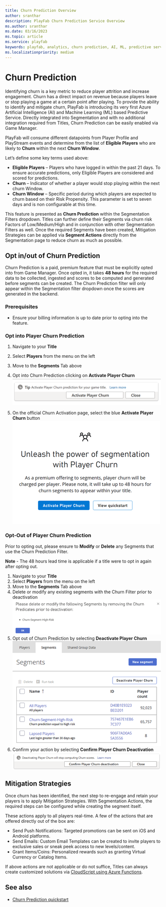 ```yaml
---
title: Churn Prediction Overview
author: sranthar
description: PlayFab Churn Prediction Service Overview
ms.author: sranthar
ms.date: 03/16/2023
ms.topic: article
ms.service: playfab
keywords: playfab, analytics, churn prediction, AI, ML, predictive service 
ms.localizationpriority: medium
---
```


# Churn Prediction

Identifying churn is a key metric to reduce player attrition and increase engagement. Churn has a direct impact on revenue because players leave or stop playing a game at a certain point after playing. To provide the ability to identify and mitigate churn, PlayFab is introducing its very first Azure Artificial Intelligence (AI) and Machine Learning (ML) based Predictive Service. Directly integrated into Segmentation and with no additional integration required from Titles, Churn Prediction can be easily enabled via Game Manager.

PlayFab will consume different datapoints from Player Profile and PlayStream events and determine from the list of **Eligible Players** who are likely to **Churn** within the next **Churn Window**.

Let’s define some key terms used above:

- **Eligible Players** – Players who have logged in within the past 21 days. To ensure accurate predictions, only Eligible Players are considered and scored for predictions.
- **Churn** – Indicator of whether a player would stop playing within the next churn Window.
- **Churn Window** – Specific period during which players are expected to churn based on their Risk Propensity. This parameter is set to seven days and is non configurable at this time.

This feature is presented as **Churn Prediction** within the Segmentation Filters dropdown. Titles can further define their Segments via churn risk Factors of Low/Medium/High and in conjunction with other Segmentation Filters as well. Once the required Segments have been created, Mitigation Strategies can be applied via **Segment Actions** directly from the Segmentation page to reduce churn as much as possible.

## Opt in/out of Churn Prediction

Churn Prediction is a paid, premium feature that must be explicitly opted into from Game Manager. Once opted in, it takes **48 hours** for the required data to be collected, ingested and scores to be computed and generated before segments can be created. The Churn Prediction filter will only appear within the Segmentation filter dropdown once the scores are generated in the backend.

### Prerequisites

- Ensure your billing information is up to date prior to opting into the feature.

### Opt into Player Churn Prediction

1. Navigate to your **Title**
2. Select **Players** from the menu on the left
3. Move to the **Segments** Tab above
4. Opt into Churn Prediction clicking on **Activate Player Churn**
 ![Activate Player Churn](Media/ActivatePlayerChurnButton.png)

5. On the official Churn Activation page, select the blue **Activate Player Churn** button
 ![Official Player Churn Activation](Media/OfficialPlayerChurnActivationPage.png)

### Opt-Out of Player Churn Prediction

Prior to opting out, please ensure to **Modify** or **Delete** any Segments that use the Churn Prediction Filter.

**Note** - The 48 hours lead time is applicable if a title were to opt in again after opting out.

1. Navigate to your **Title**
2. Select **Players** from the menu on the left
3. Move to the **Segments** Tab above
4. Delete or modify any existing segments with the Churn Filter prior to deactivation
 ![Modify/Delete Segments prior to Deactivation](Media/Modify-DeleteSegments.png)
5. Opt out of Churn Prediction by selecting **Deactivate Player Churn**
![Deactivate Player Churn Button](Media/UpdatedDeactivateButton.png)
6. Confirm your action by selecting **Confirm Player Churn Deactivation**
![Confirm Player Churn Deactivation Button](Media/UpdatedConfirmDeactivationButton.png)

## Mitigation Strategies

Once churn has been identified, the next step to re-engage and retain your players is to apply Mitigation Strategies. With Segmentation Actions, the required steps can be configured while creating the segment itself.

These actions apply to all players real-time. A few of the actions that are offered directly out of the box are:

- Send Push Notifications: Targeted promotions can be sent on iOS and Android platforms.
- Send Emails: Custom Email Templates can be created to invite players to exclusive sales or sneak peek access to new levels/content.
- Grant Items/Coins: Personalized rewards such as granting Virtual Currency or Catalog Items.

If above actions are not applicable or do not suffice, Titles can always create customized solutions via [CloudScript using Azure Functions](../../automation/cloudscript-af/index.md).

## See also

* [Churn Prediction quickstart](churn-prediction-quickstart.md)
